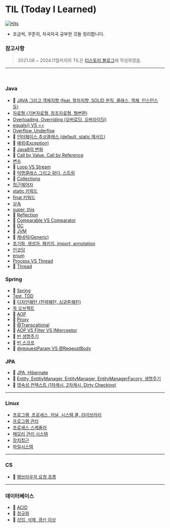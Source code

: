 # TIL (Today I Learned)
[![Hits](https://hits.seeyoufarm.com/api/count/incr/badge.svg?url=https%3A%2F%2Fgithub.com%2Fddururiiiiiii%2FTIL&count_bg=%23FFE300&title_bg=%23555555&icon=&icon_color=%23FFFFFF&title=hits&edge_flat=false)](https://hits.seeyoufarm.com)
  - 조금씩, 꾸준히, 차곡차곡 공부한 것들 정리합니다.

### 참고사항
> 2021.08 ~ 2024.11월까지의 TIL은 [티스토리 블로그](https://ddururiiiiiii.tistory.com/)에 작성하였음.


----

<br>

### Java
- 📌 [JAVA 그리고 객체지향 (feat. 절차지향, SOLID 원칙, 클래스, 객체, 인스턴스 등)](https://github.com/ddururiiiiiii/TIL/blob/main/Java/241119%20Java%20%EA%B7%B8%EB%A6%AC%EA%B3%A0%20%EA%B0%9D%EC%B2%B4%EC%A7%80%ED%96%A5.md)
- [자료형 (기본자료형, 참조자료형, 형변환)](https://github.com/ddururiiiiiii/TIL/blob/main/Java/241121%20%EC%9E%90%EB%A3%8C%ED%98%95.md)
- [Overloading, Overriding (오버로딩, 오버라이딩)](https://github.com/ddururiiiiiii/TIL/blob/main/Java/241120%20Overloading%20VS%20Overriding.md)
- [equals() VS ==](https://github.com/ddururiiiiiii/TIL/blob/main/Java/241122%20equals()%20VS%20%3D%3D%20.md)
- [Overflow, Underfow](https://github.com/ddururiiiiiii/TIL/blob/main/Java/241125%20Overflow%20VS%20Underflow.md)
- 📌 [인터페이스 추상클래스 (default, static 메서드)](https://github.com/ddururiiiiiii/TIL/blob/main/Java/241126%20%EC%9D%B8%ED%84%B0%ED%8E%98%EC%9D%B4%EC%8A%A4%20%EC%B6%94%EC%83%81%ED%81%B4%EB%9E%98%EC%8A%A4.md)
- 📌 [예외(Exception)](https://github.com/ddururiiiiiii/TIL/blob/main/Java/241127%20%EC%98%88%EC%99%B8.md)
- 📌 [Java8의 변화](https://github.com/ddururiiiiiii/TIL/blob/main/Java/241128%20Java8%EC%9D%98%20%EB%B3%80%ED%99%94.md)
- 📌 [Call by Value, Call by Reference](https://github.com/ddururiiiiiii/TIL/blob/main/Java/241129%20Call%20by%20Value%20VS%20Call%20by%20Reference.md)
- [변수](https://github.com/ddururiiiiiii/TIL/blob/main/Java/241202%20%EB%B3%80%EC%88%98.md)
- 📌 [Loop VS Stream](https://github.com/ddururiiiiiii/TIL/blob/main/Java/241203%20Loop%20VS%20Stream.md)
- 📌 [익명클래스 그리고 람다, 스트림](https://github.com/ddururiiiiiii/TIL/blob/main/Java/241204%20%EC%9D%B5%EB%AA%85%ED%81%B4%EB%9E%98%EC%8A%A4%20%EA%B7%B8%EB%A6%AC%EA%B3%A0%20%EB%9E%8C%EB%8B%A4%2C%20%EC%8A%A4%ED%8A%B8%EB%A6%BC.md)
- 📌 [Collections](https://github.com/ddururiiiiiii/TIL/blob/main/Java/241205%20Collections.md)
- [접근제어자](https://github.com/ddururiiiiiii/TIL/blob/main/Java/241206%20%EC%A0%91%EA%B7%BC%EC%A0%9C%EC%96%B4%EC%9E%90.md)
- [static 키워드](https://github.com/ddururiiiiiii/TIL/blob/main/Java/241209%20static%20(%EB%B8%94%EB%A1%9D%2C%20%EB%A9%94%EC%84%9C%EB%93%9C%2C%20%EB%B3%80%EC%88%98).md)
- [final 키워드](https://github.com/ddururiiiiiii/TIL/blob/main/Java/241210%20final%20(%ED%81%B4%EB%9E%98%EC%8A%A4%2C%20%EB%A9%94%EC%86%8C%EB%93%9C%2C%20%EB%B3%80%EC%88%98).md)
- [상속](https://github.com/ddururiiiiiii/TIL/blob/main/Java/241211%20%EC%83%81%EC%86%8D.md)
- [super, this](https://github.com/ddururiiiiiii/TIL/blob/main/Java/241212%20super()%20this.md)
- 📌 [Reflection](https://github.com/ddururiiiiiii/TIL/blob/main/Java/241213%20Reflection.md)
- 📌 [Comparable VS Comparator](https://github.com/ddururiiiiiii/TIL/blob/main/Java/241216%20Comparable%20VS%20Comparator.md)
- 📌 [GC](https://github.com/ddururiiiiiii/TIL/blob/main/Java/241217%20GC.md)
- 📌 [JVM](https://github.com/ddururiiiiiii/TIL/blob/main/Java/241218%20JVM.md)
- 📌 [제네릭(Generic)](https://github.com/ddururiiiiiii/TIL/blob/main/Java/241219%20%EC%A0%9C%EB%84%A4%EB%A6%AD.md)
- [초기화, 생성자, 패키지, import, annotation](https://github.com/ddururiiiiiii/TIL/blob/main/Java/241220%20%EC%B4%88%EA%B8%B0%ED%99%94%2C%20%EC%83%9D%EC%84%B1%EC%9E%90%2C%20%ED%8C%A8%ED%82%A4%EC%A7%80%2C%20import%2C%20annotation.md)
- [인코딩](https://github.com/ddururiiiiiii/TIL/blob/main/Java/241223%20%EC%9D%B8%EC%BD%94%EB%94%A9%20(ASCII%EC%BD%94%EB%93%9C%2C%20%EC%9C%A0%EB%8B%88%EC%BD%94%EB%93%9C).md)
- [enum](https://github.com/ddururiiiiiii/TIL/blob/main/Java/241224%20enum.md)
- [Process VS Thread](https://github.com/ddururiiiiiii/TIL/blob/main/Java/241226%20Process%20VS%20Thread.md)
- 📌 [Thread](https://github.com/ddururiiiiiii/TIL/blob/main/Java/241227%20Thread.md)



### Spring
- 📌 [Spring](https://github.com/ddururiiiiiii/TIL/blob/main/Spring/241230%20Spring.md)
- [Test, TDD](https://github.com/ddururiiiiiii/TIL/blob/main/Spring/241231%20%ED%85%8C%EC%8A%A4%ED%8A%B8%20(TDD).md)
- 📌 [디자인패턴 (전략패턴, 싱글톤패턴)](https://github.com/ddururiiiiiii/TIL/blob/main/Spring/250102%20%EB%94%94%EC%9E%90%EC%9D%B8%ED%8C%A8%ED%84%B4%20(%EC%A0%84%EB%9E%B5%ED%8C%A8%ED%84%B4%2C%20%EC%8B%B1%EA%B8%80%ED%86%A4%ED%8C%A8%ED%84%B4).md)
- [목 오브젝트](https://github.com/ddururiiiiiii/TIL/blob/main/Spring/250103%20%EB%AA%A9%20%EC%98%A4%EB%B8%8C%EC%A0%9D%ED%8A%B8.md)
- 📌 [AOP](https://github.com/ddururiiiiiii/TIL/blob/main/Spring/250106%20AOP.md)
- 📌 [Proxy](https://github.com/ddururiiiiiii/TIL/blob/main/Spring/250107%20Proxy.md)
- 📌 [@Transcational](https://github.com/ddururiiiiiii/TIL/blob/main/Spring/250108%20%40Transactional.md)
- 📌 [AOP VS Filter VS INterceptor](https://github.com/ddururiiiiiii/TIL/blob/main/Spring/250109%20AOP%20VS%20%ED%95%84%ED%84%B0%20VS%20%EC%9D%B8%ED%84%B0%EC%85%89%ED%84%B0.md)
- 📌 [빈 생명주기](https://github.com/ddururiiiiiii/TIL/blob/main/Spring/250110%20%EB%B9%88%20%EC%83%9D%EB%AA%85%EC%A3%BC%EA%B8%B0.md)
- 📌 [빈 스코프](https://github.com/ddururiiiiiii/TIL/blob/main/Spring/250120%20%EB%B9%88%20%EC%8A%A4%EC%BD%94%ED%94%84.md)
- 📌 [@requestParam VS @ReqeustBody](https://github.com/ddururiiiiiii/TIL/blob/main/Spring/250116%20%40RequestBody%2C%20%40RequestParam%2C%20%40ModelAttribute.md)

### JPA
- 📌 [JPA, Hibernate](https://github.com/ddururiiiiiii/TIL/blob/main/JPA/250122%20JPA%2C%20Hibernate.md)
- 📌 [Entity, EntitiyManager, EntityManager, EntityManagerFacory, 생명주기](https://github.com/ddururiiiiiii/TIL/blob/main/JPA/250123%20Entity%2C%20EntityManager%2C%20EntityManagerFactory%2C%20%EC%83%9D%EB%AA%85%EC%A3%BC%EA%B8%B0.md)
- 📌 [영속성 컨택스트 (1차캐시, 2차캐시, Dirty Checking)](https://github.com/ddururiiiiiii/TIL/blob/main/JPA/250124%20%EC%98%81%EC%86%8D%EC%84%B1%20%EC%BB%A8%ED%83%9D%EC%8A%A4%ED%8A%B8%20(1%EC%B0%A8%EC%BA%90%EC%8B%9C%2C%202%EC%B0%A8%EC%BA%90%EC%8B%9C%2C%20Dirty%20Checking).md)


----

### Linux
- [프로그램, 프로세스, 커널, 시스템 콜, 라이브러리](https://github.com/ddururiiiiiii/TIL/blob/main/Linux/250113%20%ED%94%84%EB%A1%9C%EA%B7%B8%EB%9E%A8%2C%20%ED%94%84%EB%A1%9C%EC%84%B8%EC%8A%A4%2C%20%EC%BB%A4%EB%84%90%2C%20%EC%8B%9C%EC%8A%A4%ED%85%9C%20%EC%BD%9C%2C%20%EB%9D%BC%EC%9D%B4%EB%B8%8C%EB%9F%AC%EB%A6%AC.md)
- [프로그램 관리](https://github.com/ddururiiiiiii/TIL/blob/main/Linux/250114%20%ED%94%84%EB%A1%9C%EC%84%B8%EC%8A%A4%20%EA%B4%80%EB%A6%AC.md)
- [프로세스 스케줄러](https://github.com/ddururiiiiiii/TIL/blob/main/Linux/250115%20%ED%94%84%EB%A1%9C%EC%84%B8%EC%8A%A4%20%EC%8A%A4%EC%BC%80%EC%A4%84%EB%9F%AC.md)
- [메모리 관리 시스템](https://github.com/ddururiiiiiii/TIL/blob/main/Linux/250117%20%EB%A9%94%EB%AA%A8%EB%A6%AC%20%EA%B4%80%EB%A6%AC%20%EC%8B%9C%EC%8A%A4%ED%85%9C.md)
- [장치접근](https://github.com/ddururiiiiiii/TIL/blob/main/Linux/250120%20%EC%9E%A5%EC%B9%98%EC%A0%91%EA%B7%BC.md)
- [파일시스템](https://github.com/ddururiiiiiii/TIL/blob/main/Linux/250121%20%ED%8C%8C%EC%9D%BC%20%EC%8B%9C%EC%8A%A4%ED%85%9C.md)

----

### CS
- 📌 [웹브라우저 요청 흐름](https://github.com/ddururiiiiiii/TIL/blob/main/CS%20(HTTP%20%EB%93%B1)/250131%20%EC%9B%B9%EB%B8%8C%EB%9D%BC%EC%9A%B0%EC%A0%80%20%EC%9A%94%EC%B2%AD%20%ED%9D%90%EB%A6%84.md)

----

### 데이터베이스
- 📌 [ACID](https://github.com/ddururiiiiiii/TIL/blob/main/%EB%8D%B0%EC%9D%B4%ED%84%B0%EB%B2%A0%EC%9D%B4%EC%8A%A4/250203%20ACID.md)
- 📌 [정규화](https://github.com/ddururiiiiiii/TIL/blob/main/%EB%8D%B0%EC%9D%B4%ED%84%B0%EB%B2%A0%EC%9D%B4%EC%8A%A4/250204%20%EC%A0%95%EA%B7%9C%ED%99%94.md)
- 📌 [삽입, 삭제, 갱신 이상](https://github.com/ddururiiiiiii/TIL/blob/main/%EB%8D%B0%EC%9D%B4%ED%84%B0%EB%B2%A0%EC%9D%B4%EC%8A%A4/250205%20%EC%82%BD%EC%9E%85%2C%20%EA%B0%B1%EC%8B%A0%2C%20%EC%82%AD%EC%A0%9C%20%EC%9D%B4%EC%83%81.md)